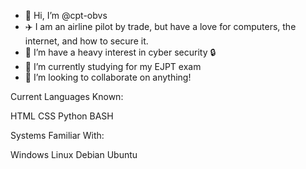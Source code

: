 - 👋 Hi, I’m @cpt-obvs
- ✈️ I am an airline pilot by trade, but have a love for computers, the internet, and how to secure it.
- 👀 I’m have a heavy interest in cyber security 🔒
- 🌱 I’m currently studying for my EJPT exam
- 💞️ I’m looking to collaborate on anything!

Current Languages Known:

HTML
CSS
Python
BASH

Systems Familiar With:

Windows
Linux
  Debian
  Ubuntu

